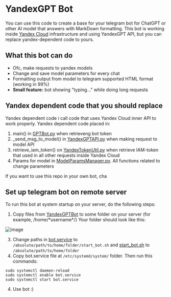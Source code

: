 # YandexGPT Bot

You can use this code to create a base for your telegram bot for ChatGPT or other AI model that answers with MarkDown formatting.
This bot is working inside [Yandex Cloud](https://cloud.yandex.ru/en/) infrastructure and using YandexGPT API, but you can replace yandex-dependent code to yours. 

## What this bot can do
* Ofc, make requests to yandex models
* Change and save model parameters for every chat
* Formatting output from model to telegram supported HTML format (working in 99%)
* **Small feature:** bot showing "typing..." while doing long requests

## Yandex dependent code that you should replace
Yandex dependent code i call code that uses Yandex Cloud inner API to work properly.
Yandex dependent code placed in:
1. main() in [GPTBot.py](https://github.com/SlamperBOOM/Telegram-Bots/blob/master/YandexGPTBot/GPTBot.py#L27) when retrieveng bot token
2. _send_msg_to_model() in [YandexGPTAPI.py](https://github.com/SlamperBOOM/Telegram-Bots/blob/master/YandexGPTBot/YandexGPTAPI.py#L38) when making request to model API
3. retrieve_iam_token() on [YandexTokenUtil.py](https://github.com/SlamperBOOM/YandexGPT-Bot/blob/master/YandexGPTBot/YandexTokenUtil.py#L10) when retrieve IAM-token that used in all other requests inside Yandex Cloud
4. Params for model in [ModelParamsManager.py](https://github.com/SlamperBOOM/YandexGPT-Bot/blob/master/YandexGPTBot/ModelParamsManager.py). All functions related to change parameters

If you want to use this repo in your own bot, cha
## Set up telegram bot on remote server
To run this bot at system startup on your server, do the following steps:
1. Copy files from [YandexGPTBot](YandexGPTBot) to some folder on your server (for example, /home/\*username\*/)
Your folder should look like this:

![image](https://github.com/SlamperBOOM/YandexGPT-Bot/assets/25345740/25b39aaf-ab76-400a-97eb-156ba1b4c63b)

3. Change paths in [bot.service](https://github.com/SlamperBOOM/Telegram-Bots/blob/master/YandexGPTBot/bot.service#L7) to `/absolute/path/to/home/folder/start_bot.sh` and [start_bot.sh](https://github.com/SlamperBOOM/Telegram-Bots/blob/master/YandexGPTBot/start_bot.sh#L2) to `/absolute/path/to/home/folder`
4. Copy bot.service file at `/etc/systemd/system/` folder. Then run this commands:
```shell
sudo systemctl daemon-reload
sudo systemctl enable bot.service
sudo systemctl start bot.service
```
4. Use bot :)

